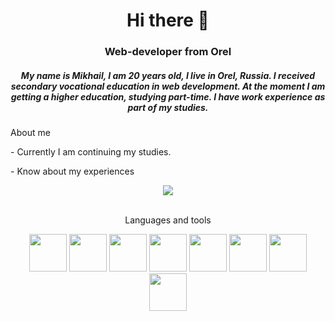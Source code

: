 
<div id="header" align="center">
  <h1>Hi there 👋</h1>
  <h3>Web-developer from Orel</h3>
  <h5>My name is Mikhail, I am 20 years old, I live in Orel, Russia. I received secondary vocational education in web development. At the moment I am getting a higher education, studying part-time. I have work experience as part of my studies.</h5>
</div> 

<div id="aboutme" align="left">
  <p>About me</p>
  <p>- Currently I am continuing my studies. </p>
  <p>- Know about my experiences </p>
</div>

<div id="socials" align="center">
  <a href="https://t.me/meomews">
  <img src="https://img.icons8.com/?size=100&id=k4jADXhS5U1t&format=png&color=000000" wi>
  </a>
</div>
<br>

<div id="languages" align="center">
  <p>Languages and tools</p>
  <img src="https://cdn.jsdelivr.net/gh/devicons/devicon@latest/icons/html5/html5-original-wordmark.svg" width="60" height="60">
  <img src="https://cdn.jsdelivr.net/gh/devicons/devicon@latest/icons/css3/css3-original-wordmark.svg" width="60" height="60">
  <img src="https://cdn.jsdelivr.net/gh/devicons/devicon@latest/icons/javascript/javascript-original.svg" width="60" height="60">
  <img src="https://cdn.jsdelivr.net/gh/devicons/devicon@latest/icons/php/php-original.svg" width="60" height="60">
  <img src="https://cdn.jsdelivr.net/gh/devicons/devicon@latest/icons/mysql/mysql-original-wordmark.svg" width="60" height="60">
  <img src="https://cdn.jsdelivr.net/gh/devicons/devicon@latest/icons/wordpress/wordpress-original.svg" width="60" height="60">
  <img src="https://cdn.jsdelivr.net/gh/devicons/devicon@latest/icons/gimp/gimp-original-wordmark.svg" width="60" height="60">
  <img src="https://cdn.jsdelivr.net/gh/devicons/devicon@latest/icons/inkscape/inkscape-original-wordmark.svg" width="60" height="60">
</div>



